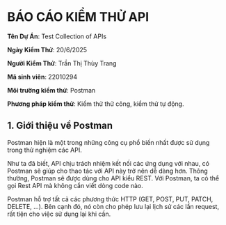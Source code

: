 # BÁO CÁO KIỂM THỬ API
**Tên Dự Án**: Test Collection of APIs

**Ngày Kiểm Thử**: 20/6/2025

**Người Kiểm Thử**: Trần Thị Thùy Trang

**Mã sinh viên**: 22010294

**Môi trường kiểm thử**: Postman

**Phương pháp kiểm thử**: Kiểm thử thử công, kiểm thử tự động.

## 1. Giới thiệu về Postman
Postman hiện là một trong những công cụ phổ biến nhất được sử dụng trong thử nghiệm các API.

Như ta đã biết, API chịu trách nhiệm kết nối các ứng dụng với nhau, có Postman sẽ giúp cho thao tác với API này trở nên dễ dàng hơn. Thông thường, Postman sẽ được dùng cho API kiểu REST. Với Postman, ta có thể gọi Rest API mà không cần viết dòng code nào.

Postman hỗ trợ tất cả các phương thức HTTP (GET, POST, PUT, PATCH, DELETE, …). Bên cạnh đó, nó còn cho phép lưu lại lịch sử các lần request, rất tiện cho việc sử dụng lại khi cần.
